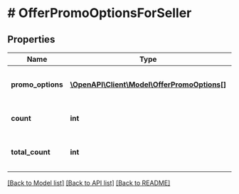 # # OfferPromoOptionsForSeller

## Properties

Name | Type | Description | Notes
------------ | ------------- | ------------- | -------------
**promo_options** | [**\OpenAPI\Client\Model\OfferPromoOptions[]**](OfferPromoOptions.md) | Promo options for seller offers. | [optional]
**count** | **int** | Number of returned elements. | [optional]
**total_count** | **int** | Total number of available elements. | [optional]

[[Back to Model list]](../../README.md#models) [[Back to API list]](../../README.md#endpoints) [[Back to README]](../../README.md)
